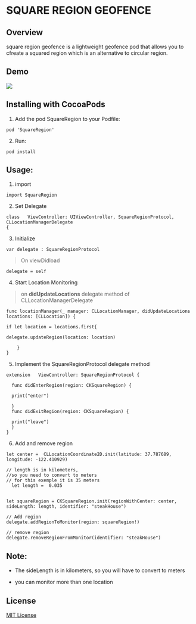 # SQUARE REGION GEOFENCE

## Overview

square region geofence is a lightweight geofence pod that allows you to cfreate a squared region which is an alternative to circular region.

## Demo



![](Gif/demo.gif)



## Installing with CocoaPods

1. Add the pod SquareRegion to your Podfile:

```
pod 'SquareRegion'
```
2. Run:

```
pod install
```
## Usage:



1. import
```
import SquareRegion
```
2. Set Delegate

```
class   ViewController: UIViewController, SquareRegionProtocol, CLLocationManagerDelegate
{
```
3. Initialize

```
var delegate : SquareRegionProtocol
```
> On viewDidload

```
delegate = self
```
4. Start Location Monitoring
> on **didUpdateLocations** delegate method of CLLocationManagerDelegate

```
func locationManager(_ manager: CLLocationManager, didUpdateLocations locations: [CLLocation]) {

if let location = locations.first{

delegate.updateRegion(location: location)

    }
}

```
5. Implement the SquareRegionProtocol delegate method

```
extension   ViewController: SquareRegionProtocol {

  func didEnterRegion(region: CKSquareRegion) {

  print("enter")

  }
  func didExitRegion(region: CKSquareRegion) {

  print("leave")
  }
}
```

6. Add and remove region

```
let center =  CLLocationCoordinate2D.init(latitude: 37.787689, longitude: -122.410929)

// length is in kilometers,
//so you need to convert to meters
// for this exemple it is 35 meters
  let length =  0.035


let squareRegion = CKSquareRegion.init(regionWithCenter: center, sideLength: length, identifier: "steakHouse")

// Add region
delegate.addRegionToMonitor(region: squareRegion!)

// remove region
delegate.removeRegionFromMonitor(identifier: "steakHouse")

```
## Note:

* The sideLength is in kilometers, so you will have to convert to meters

* you can monitor more than one location
## License

[MIT License](https://github.com/yveslym/Square-geofence-region/blob/master/LICENSE)
